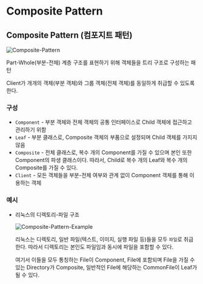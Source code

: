 # Composite Pattern

## Composite Pattern (컴포지트 패턴)

![Composite-Pattern](imgs/composite-pattern-\(0\).png)

Part-Whole(부분-전체) 계층 구조를 표현하기 위해 객체들을 트리 구조로 구성하는 패턴

Client가 개개의 객체(부분 객체)와 그룹 객체(전체 객체)를 동일하게 취급할 수 있도록 한다.

### 구성

* `Component` - 부분 객체와 전체 객체의 공통 인터페이스로 Child 객체에 접근하고 관리하기 위함
* `Leaf` - 부분 클래스로, Composite 객체의 부품으로 설정되며 Child 객체를 가지지 않음
* `Composite` - 전체 클래스로, 복수 개의 Component를 가질 수 있으며 본인 또한 Component의 파생 클래스이다. 따라서, Child로 복수 개의 Leaf와 복수 개의 Composite를 가질 수 있다.
* `Client` - 모든 객체들을 부분-전체 여부와 관계 없이 Component 객체를 통해 이용하는 객체

### 예시

*   리눅스의 디렉토리-파일 구조

    ![Composite-Pattern-Example](imgs/composite-pattern-\(1\).png)

    리눅스는 디렉토리, 일반 파일(텍스트, 이미지, 실행 파일 등)들을 모두 `파일`로 취급한다. 따라서 디렉토리는 본인도 파일임과 동시에 파일을 포함할 수 있다.

    여기서 이들을 모두 통칭하는 File이 Component, File에 포함되며 File을 가질 수 있는 Directory가 Composite, 일반적인 File에 해당하는 CommonFile이 Leaf가 될 수 있다.
